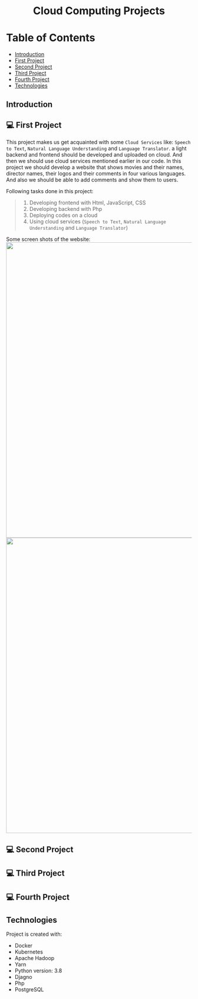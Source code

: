 # <p align="center">Cloud Computing Projects</p>

# Table of Contents
- [Introduction](https://github.com/mohammadtavakoli78/Cloud-Computing#introduction)
- [First Project](https://github.com/mohammadtavakoli78/Cloud-Computing#-First-Project)
- [Second Project](https://github.com/mohammadtavakoli78/Cloud-Computing#-Second-Project)
- [Third Project](https://github.com/mohammadtavakoli78/Cloud-Computing#-Third-Project)
- [Fourth Project](https://github.com/mohammadtavakoli78/Cloud-Computing#-Fourth-Project)
- [Technologies](https://github.com/mohammadtavakoli78/Cloud-Computing#technologies)

## Introduction

## 💻 First Project
This project makes us get acquainted with some ```Cloud Services``` like: ```Speech to Text```, ```Natural Language Understanding``` and ```Language Translator```. a light backend and frontend should be developed and uploaded on cloud. And then we should use cloud services mentioned earlier in our code. In this project we should develop a website that shows movies and their names, director names, their logos and their comments in four various languages. And also we should be able to add comments and show them to users.<br>

Following tasks done in this project:
> 1.  Developing frontend with Html, JavaScript, CSS
> 2.  Developing backend with Php
> 3.  Deploying codes on a cloud
> 4.  Using cloud services (```Speech to Text```, ```Natural Language Understanding``` and ```Language Translator```)

Some screen shots of the website:<br>
<img src="https://github.com/mohammadtavakoli78/Cloud-Computing/blob/master/Project%201/images/main_page.PNG" width="800px"/><br>
<img src="https://github.com/mohammadtavakoli78/Cloud-Computing/blob/master/Project%201/images/comments.PNG" width="800px" />

## 💻 Second Project

## 💻 Third Project

## 💻 Fourth Project

## Technologies
Project is created with:
* Docker
* Kubernetes
* Apache Hadoop
* Yarn
* Python version: 3.8
* Djagno
* Php
* PostgreSQL
